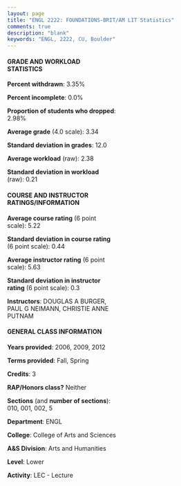 ```yaml
---
layout: page
title: "ENGL 2222: FOUNDATIONS-BRIT/AM LIT Statistics"
comments: true
description: "blank"
keywords: "ENGL, 2222, CU, Boulder"
--- 
```

<head>
<script src="https://ajax.googleapis.com/ajax/libs/jquery/2.1.3/jquery.min.js"></script>
<script src="https://dl.dropboxusercontent.com/s/pc42nxpaw1ea4o9/highcharts.js?dl=0"></script>
<!-- <script src="../assets/js/highcharts.js"></script> -->
<style type="text/css">@font-face {
	font-family: "Bebas Neue";
	src: url(https://www.filehosting.org/file/details/544349/BebasNeue%20Regular.otf) format("opentype");
	}
	h1.Bebas { 
		font-family: "Bebas Neue", Verdana, Tahoma;
	}
</style>
</head>
<body>
	<div id="container" style="float: right; width: 45%; height: 88%; margin-left: 2.5%; margin-right: 2.5%;"></div>
	<script language="JavaScript">
		$(document).ready(function() {
		var chart = {type: 'column'};
		var title = {text: 'Grade Distribution'};
		var xAxis = {categories: ['A','B','C','D','F'],crosshair: true};
		var yAxis = {min: 0,title: {text: 'Percentage'}};
		var tooltip = {headerFormat: '<center><b><span style="font-size:20px">{point.key}</span></b></center>',
		               pointFormat: '<td style="padding:0"><b>{point.y:.1f}%</b></td>',
		               footerFormat: '</table>',shared: true,useHTML: true};
		var plotOptions = {column: {pointPadding: 0.0,borderWidth: 0}};  
		var credits = {enabled: false};var series= [{name: 'Percent',data: [53.07,34.65,11.4,0.0,0.88,]}];
		var json = {};
		json.chart = chart;
		json.title = title;
		json.tooltip = tooltip;
		json.xAxis = xAxis;
		json.yAxis = yAxis;  
		json.series = series;
		json.plotOptions = plotOptions;  
		json.credits = credits;
		$('#container').highcharts(json);
	});
	</script>
</body>
			   
#### GRADE AND WORKLOAD STATISTICS

**Percent withdrawn**: 3.35%

**Percent incomplete**: 0.0%

**Proportion of students who dropped**: 2.98%

**Average grade** (4.0 scale): 3.34

**Standard deviation in grades**: 12.0

**Average workload** (raw): 2.38

**Standard deviation in workload** (raw): 0.21

#### COURSE AND INSTRUCTOR RATINGS/INFORMATION

**Average course rating** (6 point scale): 5.22

**Standard deviation in course rating** (6 point scale): 0.44

**Average instructor rating** (6 point scale): 5.63

**Standard deviation in instructor rating** (6 point scale): 0.3

**Instructors**: DOUGLAS A BURGER, PAUL G NEIMANN, CHRISTIE ANNE PUTNAM

#### GENERAL CLASS INFORMATION

**Years provided**: 2006, 2009, 2012

**Terms provided**: Fall, Spring

**Credits**: 3

**RAP/Honors class?** Neither

**Sections** (and **number of sections**): 010, 001, 002, 5

**Department**: ENGL

**College**: College of Arts and Sciences

**A&S Division**: Arts and Humanities

**Level**: Lower

**Activity**: LEC - Lecture